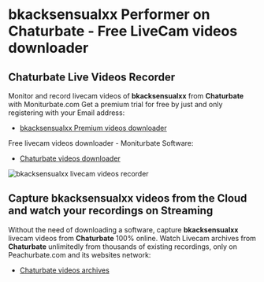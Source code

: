 # bkacksensualxx Performer on Chaturbate - Free LiveCam videos downloader

## Chaturbate Live Videos Recorder

Monitor and record livecam videos of **bkacksensualxx** from **Chaturbate** with Moniturbate.com
Get a premium trial for free by just and only registering with your Email address:
* [bkacksensualxx Premium videos downloader](https://moniturbate.com/request-demo-licence-key.html)

Free livecam videos downloader - Moniturbate Software:
* [Chaturbate videos downloader](https://moniturbate.com/moniturbate-download-software.html)

![bkacksensualxx livecam videos recorder](https://peachurnet.com/templates/moniturbate-software.png)


## Capture bkacksensualxx videos from the Cloud and watch your recordings on Streaming

Without the need of downloading a software, capture **bkacksensualxx** livecam videos from **Chaturbate** 100% online.
Watch Livecam archives from **Chaturbate** unlimitedly from thousands of existing recordings, only on Peachurbate.com and its websites network:
* [Chaturbate videos archives](https://peachurnet.com/)